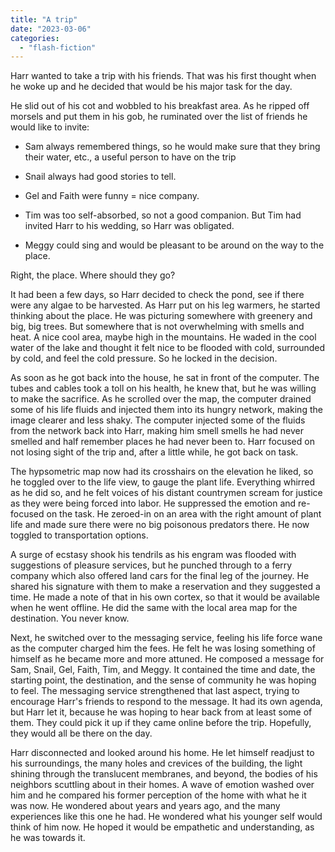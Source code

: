 ```yaml
---
title: "A trip"
date: "2023-03-06"
categories: 
  - "flash-fiction"
---
```


Harr wanted to take a trip with his friends. That was his first thought when he woke up and he decided that would be his major task for the day.

He slid out of his cot and wobbled to his breakfast area. As he ripped off morsels and put them in his gob, he ruminated over the list of friends he would like to invite:

- Sam always remembered things, so he would make sure that they bring their water, etc., a useful person to have on the trip

- Snail always had good stories to tell.

- Gel and Faith were funny = nice company.

- Tim was too self-absorbed, so not a good companion. But Tim had invited Harr to his wedding, so Harr was obligated.

- Meggy could sing and would be pleasant to be around on the way to the place.

Right, the place. Where should they go?

It had been a few days, so Harr decided to check the pond, see if there were any algae to be harvested. As Harr put on his leg warmers, he started thinking about the place. He was picturing somewhere with greenery and big, big trees. But somewhere that is not overwhelming with smells and heat. A nice cool area, maybe high in the mountains. He waded in the cool water of the lake and thought it felt nice to be flooded with cold, surrounded by cold, and feel the cold pressure. So he locked in the decision.

As soon as he got back into the house, he sat in front of the computer. The tubes and cables took a toll on his health, he knew that, but he was willing to make the sacrifice. As he scrolled over the map, the computer drained some of his life fluids and injected them into its hungry network, making the image clearer and less shaky. The computer injected some of the fluids from the network back into Harr, making him smell smells he had never smelled and half remember places he had never been to. Harr focused on not losing sight of the trip and, after a little while, he got back on task.

The hypsometric map now had its crosshairs on the elevation he liked, so he toggled over to the life view, to gauge the plant life. Everything whirred as he did so, and he felt voices of his distant countrymen scream for justice as they were being forced into labor. He suppressed the emotion and re-focused on the task. He zeroed-in on an area with the right amount of plant life and made sure there were no big poisonous predators there. He now toggled to transportation options.

A surge of ecstasy shook his tendrils as his engram was flooded with suggestions of pleasure services, but he punched through to a ferry company which also offered land cars for the final leg of the journey. He shared his signature with them to make a reservation and they suggested a time. He made a note of that in his own cortex, so that it would be available when he went offline. He did the same with the local area map for the destination. You never know.

Next, he switched over to the messaging service, feeling his life force wane as the computer charged him the fees. He felt he was losing something of himself as he became more and more attuned. He composed a message for Sam, Snail, Gel, Faith, Tim, and Meggy. It contained the time and date, the starting point, the destination, and the sense of community he was hoping to feel. The messaging service strengthened that last aspect, trying to encourage Harr's friends to respond to the message. It had its own agenda, but Harr let it, because he was hoping to hear back from at least some of them. They could pick it up if they came online before the trip. Hopefully, they would all be there on the day.

Harr disconnected and looked around his home. He let himself readjust to his surroundings, the many holes and crevices of the building, the light shining through the translucent membranes, and beyond, the bodies of his neighbors scuttling about in their homes. A wave of emotion washed over him and he compared his former perception of the home with what he it was now. He wondered about years and years ago, and the many experiences like this one he had. He wondered what his younger self would think of him now. He hoped it would be empathetic and understanding, as he was towards it.
